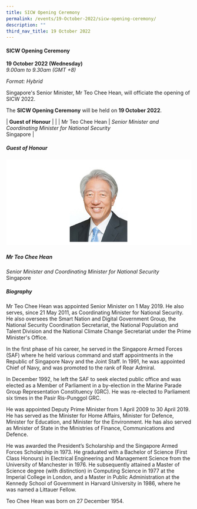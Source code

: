 ```yaml
---
title: SICW Opening Ceremony
permalink: /events/19-October-2022/sicw-opening-ceremony/
description: ""
third_nav_title: 19 October 2022
---
```

#### **SICW Opening Ceremony**

**19 October 2022 (Wednesday)**  
*9.00am to 9.30am (GMT +8)*

*Format: Hybrid*

Singapore's Senior Minister, Mr Teo Chee Hean, will officiate the opening of SICW 2022.

The **SICW Opening Ceremony** will be held on **19 October 2022**.

| **Guest of Honour**    |                                                              |
| Mr Teo Chee Hean  | *Senior Minister and Coordinating Minister for National Security*<br>Singapore                  |

##### **Guest of Honour**

![](/images/GOH%20-%20Teo%20Chee%20Hean.png)

##### **Mr Teo Chee Hean**

*Senior Minister and Coordinating Minister for National Security*  
Singapore

##### **Biography**

Mr Teo Chee Hean was appointed Senior Minister on 1 May 2019. He also serves, since 21 May 2011, as Coordinating Minister for National Security. He also oversees the Smart Nation and Digital Government Group, the National Security Coordination Secretariat, the National Population and Talent Division and the National Climate Change Secretariat under the Prime Minister's Office.

In the first phase of his career, he served in the Singapore Armed Forces (SAF) where he held various command and staff appointments in the Republic of Singapore Navy and the Joint Staff. In 1991, he was appointed Chief of Navy, and was promoted to the rank of Rear Admiral.

In December 1992, he left the SAF to seek elected public office and was elected as a Member of Parliament in a by-election in the Marine Parade Group Representation Constituency (GRC). He was re-elected to Parliament six times in the Pasir Ris-Punggol GRC.

He was appointed Deputy Prime Minister from 1 April 2009 to 30 April 2019. He has served as the Minister for Home Affairs, Minister for Defence, Minister for Education, and Minister for the Environment.  He has also served as Minister of State in the Ministries of Finance, Communications and Defence.

He was awarded the President’s Scholarship and the Singapore Armed Forces Scholarship in 1973. He graduated with a Bachelor of Science (First Class Honours) in Electrical Engineering and Management Science from the University of Manchester in 1976. He subsequently attained a Master of Science degree (with distinction) in Computing Science in 1977 at the Imperial College in London, and a Master in Public Administration at the Kennedy School of Government in Harvard University in 1986, where he was named a Littauer Fellow.

Teo Chee Hean was born on 27 December 1954.